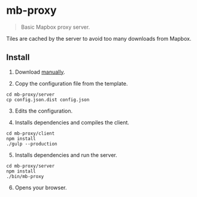 # mb-proxy

> Basic Mapbox proxy server.

Tiles are cached by the server to avoid too many downloads from
Mapbox.

## Install

1. Download [manually](https://github.com/julien-f/mb-proxy/releases).

2. Copy the configuration file from the template.

```
cd mb-proxy/server
cp config.json.dist config.json
```

3. Edits the configuration.

4. Installs dependencies and compiles the client.

```
cd mb-proxy/client
npm install
./gulp --production
```

5. Installs dependencies and run the server.

```
cd mb-proxy/server
npm install
./bin/mb-proxy
```

6. Opens your browser.
